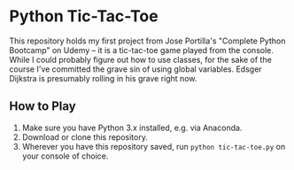 # Python Tic-Tac-Toe

This repository holds my first project from Jose Portilla's "Complete Python Bootcamp" on Udemy &ndash; it is a tic-tac-toe game played from the console. While I could probably figure out how to use classes, for the sake of the course I've committed the grave sin of using global variables. Edsger Dijkstra is presumably rolling in his grave right now.

## How to Play

1. Make sure you have Python 3.x installed, e.g. via Anaconda.
2. Download or clone this repository.
3. Wherever you have this repository saved, run `python tic-tac-toe.py` on your console of choice.
